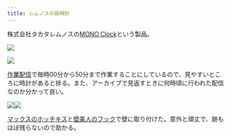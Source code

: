 ```yaml
---
title: レムノスの掛時計
---
```

株式会社タカタレムノスの[MONO Clock](https://www.amazon.co.jp/dp/B004UIT8BK)という製品。

![](https://lh3.googleusercontent.com/docs/ADP-6oEWe8Q9zeTaf8Sbym-prWddl-U29wQp0b601aoPybK953g1NAHQFYZSrhooHxb_hE4tgKdmkIdQwxEpSgak0lxaF9HEwgFx43r4q5Obi6dSngoXvzR00VxD7d_mtWCjqhZ11MOURqNhyygK0Mrwl8Pg60yV97Fe3C16_YGgjCeM-IILux7kSI6l1qja_vgzPQCtXSo2l090TWJ4SjR4o6CixycQ3Xrf7wnns90DzloPbj69Op9mGr8ZMkRKZssfrU5ADxOosDbFrtfroBvh8_5tqiSxamNbfcRAhAM4Hxo9wfGt--Ow1o9WBsf88s7QvW2bl8l5SkWoEDxFwsPHNGcKMq45IH_eIo8XDaeMWNRDVzl8cHfP9R_UAXrW9mCGza_aiVfonCcL6uSNQvFRJ9l0KGSM3CRwXaEjftoyz7T7CFk3TPj8AcnPhFGSbzU9tnOrFZyvhjQIRzjsTEEeSS06GR6-D7nNb_wyIYtIjM95VUD6Qm7jOIcx6pdxmZDYbw98IEz5hp9h5jRBR_v3p_JA1_JOVEjhEXj6vrkNiGmh64NIJpIEbl_jD9qhUcc6GlGqSqreSGuiTAzZwDhkPGhnvfb-vv6az4YWcE8xvjCbm1ib96iwxVwQklsyDSa7tIEvg_1y-9CKlDEyfPWEly17-otexq-rAuqu7B6HuyU8SaimNc0KmrtoCyN3l6kaeLjTUQh3cE5UL1vPWudvV9kn4_wU97xktS64Jtfhqa2ow-SbKAP9bAtvNTcmnBI94WcB6aIa1vTjvlCHAV39Jv3C2fX8PwcBw2kgeoQJVK43ebMc1GK_84XZ3BSyEcxHe1r5G1nWnDnVxn1Qn0VOQu68Xii6WHt0sceEuTgJo_aaS1AWEMxr5jfDKCfOLPf4OcHz5-m-sTOaLcem0uDQd9si-yGiLxM8pnTL7MIVDPRW5bMj2WxcxNcJe_qwsmHiL5GEUjnttHCspXpHBF30rauF1wIuw-3by3oN90XXuOxLVJ2sXNMkLQaSHwi_oNzSVm_mOY-OzWr3PvR0K_nuJN267IA6lmwtcu_YPYg-NSJPNtSdougT9gVYEA8oLAj6Fz-CzuZBBasrukFvQ9mmKZ4RgAEp8LSYO_h7clIlszFUj_Vq3Nu5M90XNFdSz4zo5RgjvnYPo9Es_sxHCc1mo5LbsrzT-5Ug_IFhPS7vpWMKYReGA8vx2rlZtSw_ZWp4rbZ1mZAH5DgqjUpbLnypEw2ia87WeJ6mzHpHeS2p_7OYDhZg)

![](https://lh3.googleusercontent.com/docs/ADP-6oGlB_S-kQtqXGkTaTy3h-rEd5aF4vGKRRRsy1AMuq_Nqs8pCLd9nhbA4_fP4PEwK5alJ5EaKZ2l4HCoAsyXYXH949j5KqE5PTAHFB8Ave9fW70VdmWk2XIrblDQT7kyJkGGk5PntEr1EMoFKKIlFVlW0LZmmFCzfGJdA3dgTTK3z6-UD1Rd_vY44JBOkng5D3eP5cxeYmDJEC9sbae_CkiXLJqxNp1WTanEA6ooXCAzDiD3lOvD4S7P-_1_pvaarVhAyDNuN_UG6sWPZX9_RYELrJ7JbKLkVRBth5_jhLXFRDlEW87VpPPQY4sQygtF6_2tzOlZpxw6w1nEkoLkIKwxd0r7SZq3pHQ0IgYZ1OuT24HfXDy3tsAJHwTT9hQ8JeqVZqRMI_vBUuWoD5eNz1-DDCVeLfxKSAk7cxnIJqwQnMMQDyycXlGgH75u55DZIZ-uLpwrKd_BSjU76wB0w1zsDfBwEzUyI1v9WBmvIur-MZ7JMOG8mQW8A6iQauOJTLcEbMFWyRdhznDhkkBM5qXSlcuh9jJU_ONs4tkQzlFV5FyX25VXAGguYzmhEi8SMm8j3RWzLQKpd54j6p1eY8CBlIqB2DHZjJaZOMTJaMIPp9KEoUnL8O0Jb5kNYonIuRvY01wYg-Lae-PN4NTrtjrmotHCBP6hs6-TRt_2EGEx_4fGLtISQhuqI5Is0Yh1N_3_HwkT1cLJKNvS7CM_FPLyNnTxmwE7TejDFxCQAVqmVquWf2bjBz-6cpEqDaK_B_bLQPDoYzsjdO0t18nixNCfOy5dj5FAydVtNaF4i5G7fXoW_AagovmI-yn6HBjVMjy8tMpj14E00eA3B5v3NzRmr40pGGDnaxQXxA1nmo8MJ_zBo_OtT4Ih1j4mGdfCnPGb-k3SeaczVA1W4E_RxDN8NYqU_uESsMYVUwXpsxZEKf3CQ0DcnidWnSWhBLexfUS3e9-j7KIbMmch4DtYK_mOCw7Hj87JhNBOlyRFbizx9-sIHk_8Ep454W1pB5Bja4Xkkl2Hx9GGxVMe4SwyV3M_feURL_hD2fPcX22InLbYCOCtXMGuaPE2wxbtlCKrxt2S55gcIw0ILzyabGiIXKkT9AYGEqGnyVM42f_76gyndW70v2lNhA9012z3aU358i4okHw_z-qDFDy-KyIs6o1ggkXn5je_vMatxuvZPfKSlGVcHHyOWYTFeDGps8E9W42pYEIqpmlDqEnX0ZFHwuFEzLJhpP53pZWuCQtGLoLvgmPa)

[作業配信](https://www.youtube.com/channel/UC5s-KpSDGzxWPWNv94PnJHw)で毎時00分から50分まで作業することにしているので、見やすいところに時計があると捗る。また、アーカイブで見返すときに何時頃に行われた配信なのか分かって良い。

![](https://lh3.googleusercontent.com/docs/ADP-6oFDaAH7nBHPv52ZT0TUTeIPdG7sdKGFqnGkX6En4lMCxMhDUq_suvoes7SO3Zw5cOmqqxo_dDQQRHv3LhWyy8e1Crzmp4ncjfgdMIP-pWzPU7K-YymWK47ZXtUYgK56qWLPXIpSNHkr4XAEp78GxGbM6-P5BhNlecmzmrw7fB7ETqWI3ul8xaNqHR-9YvMdFvaGZTmTQDGfK7Vx2ZyK4bmP1wCO4uul-3eD0lzSGe4pNuk6Y2eI8825h_relQrjcVDvJQSpLnJ6lxyp1t--nm_LKt9GloRKxBW8ndbGC4p2umOtNVRWbfS4G3cFmuU2S7_J_gEEoZsKWhdL0FcN98DFU6L1F74wPmEJvw7ngzmwuNB2RbAPoCzD6iYGYHf0fWPg7sKO9t3OEHqP89_dqFO64MUxANHIbqBgWdnhX8RK7OSc_0ZfWALl949kuMRdS8xs4SbUzt7VQ718nejnVZ2QQvuYc27uriyrWJ4oHM_X8gk-RTHAdyjv9XrYMgrNTd2wpIEfFm7Womjz14WXwFGELpiJYeypR78pizA8-9vNuBlzSSID-38-Q0UBVL315OMP3cNiHTQ_cVE6rrgG1u0Z8BnNYAbw7WJ_r1hbtJC8iBsazmmdCs14VYppQ_h32U71xW-REQI_Spmtvkxs28xJOJnM5l4yY_QWk200y3jYTAiudG8dZO8VpjaJMj6OyFypk41iMSZz0MIlGnxNVsyk5lxLip-0Z-lY0rWZobZuFgZfTkCts9PzslfYXVMnaiTtay01RnwJ-lAGchd9klJNKOG0J6Qm1g_8O16mALeHdZ0DWVGHF96-ZVZuFyZOxXAHjHChxg0_-_z8qmp4-tGIeitVyuISms69Qd7HQRW_pUwinjSREPE3Eggz2OutNVGXpuqoVxsh0siklhS2BfIJYB9ORHO1Q-x3ZClphZkmWHuMoCkBInGB5saqkvSjj05aCK-76XpeIqbi7i1N2NUFV4CMa4e3LSG6oSmXu3Ots0UhpDH9QsWbL_Jj2q1jRjzQElAj5rp_a_ocDvSiNrGEzSIX5JXxhlM2tJiaGjkWuopARyPBkTjYl-KgJD9E2WXkkfJHMYgdFplu679Enx9FO3Xfdg0MFDHti6txbC9dEI-MI5OLEHMFMK2xPL24FhGJeCNIyalSXVKfOfdpx1FVXO48g6BJ6vusrI4kdO9It8BK3CzxG1Eg5Re4TfttoN2P5oBIn_B8hUHF8D_bFD6xNepoORadn5cB6QOAKZLvhSGP)![](https://lh3.googleusercontent.com/docs/ADP-6oGLEJCcYDFqW0SfbZFVEPgCUyDBJNs2QRF6KkaFTlPIHxJ-TAx9p9Dxgp1uhPMZkJ4VCSgh7od8_rNE4WfhnXwAhJ0z4cOyV4UrZD4TtIPhPQcx2sp99LabVh-3SiXShqHKfij7flr5OQrajV37xQg5B6E1pLXSnjdcLIbYivcEiy4UGdGJD4bhKFuKRtBGhx6v8t0hEyxvZZPouCb9M2oKjEENTneNc2Ww2yk6yUd6iFF8bRCiKh4jQVCcsrgMFoFZv2JMqNOK4yvY90LtQQtP9xL6Vo1Ozth7z-ngIcgD-tEy2bPm10cSdezO29FMMqt36lSN4JxNfutAdW5XB_kZu4_dg4YyowQCY9RyOFdAJmxCe8cRSSOvpucihg8C36vEXfUOm6-VK7Lf4WqarSzO10yX-JA_0Dn0KtEygDUKeYR2qWo2gdumoGGUxaQovEqex6Gj_aPuJcEbn0aQpuAe_DRbmdkQmSXxMweQmYUJYnqMJZE0T10JbGStdkX9cuFmMqs-hxIKooFl85VIeB6njn3OBPfyrD2GXm9QDJUD0Hb2WZQeNVauw7R0L8Qnt0ML-fZwTjqjkn5Bq59HdUilcWqFKXsknFLyUb9fGaQ8f0LM-6t4jLovehPMAuqHmKXvc6Gz38fIX7rt6Isd4q4a3Ovxw3MJHaxnNpmKJG1JQpB_VFHuCC8rCMfjEjKFQDhJnZN8SHOZNUcpx6k6ioX4jmD4iy8ZWnTgCf8PC8MRIb4qtB1z5WJVyzFHxEmtN-nVlsAqMep_2kejZQoh3E7KUNz6pLZd38kUlovqDsTV8wPvSuqcwMcKYSXlfVu3-AtAc9zI9tpPFo7zZfChQdzeFvi-wfprM98op-_gFkqK5S92YD7AhIWM9ox4Qi3SvsbmkvkzXxdqw8ylIiLwHMnBvwlXHoGlqBnXy_lv08DKld8Kk2eVUubn0_b7l-CeRWuKla7rFJuABrtSa0VYl5MKi9sSeXwC1nWCXkTAjJ4wzsa_DlTVwyiOeQLo9o0WPCupGY_VrGa7KcpSfeJPNlhTdrGnQR9Ev0yvUI9TZLXX1zq7tOGu7l5IahiyZ9uVDV5aSSdjnLXsBoN9rHVCmiL8JOp6WsMmwAJVFX5gr5x23lD6dDPgL-s7PJu0GvojeUfOusUVHWqiLg4afZhInYbhM37Mxwpte8GIidQOUEkx33JRWE1Mv8dKcgnwMckaaGMj--RITIXs3cJLpcu6U7r0rpqqQKGcGs39g1i7jxZQtayH)

[マックスのホッチキス](https://www.amazon.co.jp/dp/B000O9WRWG)と[壁美人のフック](https://www.amazon.co.jp/dp/B00CU78TDG)で壁に取り付けた。意外と頑丈で、跡もほぼ残らないので助かる。
